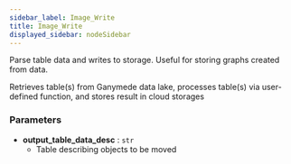 ```yaml
---
sidebar_label: Image_Write
title: Image_Write
displayed_sidebar: nodeSidebar
---
```


Parse table data and writes to storage.  Useful for storing graphs created from data.

Retrieves table(s) from Ganymede data lake, processes table(s) via user-defined function,
and stores result in cloud storages


### Parameters
- **output_table_data_desc** : `str`
  - Table describing objects to be moved